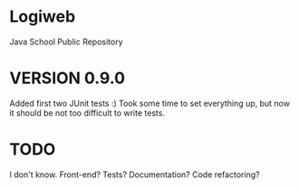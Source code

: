 # Logiweb
Java School Public Repository

# VERSION 0.9.0

Added first two JUnit tests :) Took some time to set everything up, but now it should be not too difficult to write tests.

# TODO

I don't know. Front-end? Tests? Documentation? Code refactoring?
